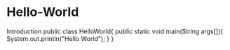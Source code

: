 # Hello-World
Introduction
 public class HelloWorld{
  public static void main(String args[]){
    System.out.println("Hello World");
  }
}
